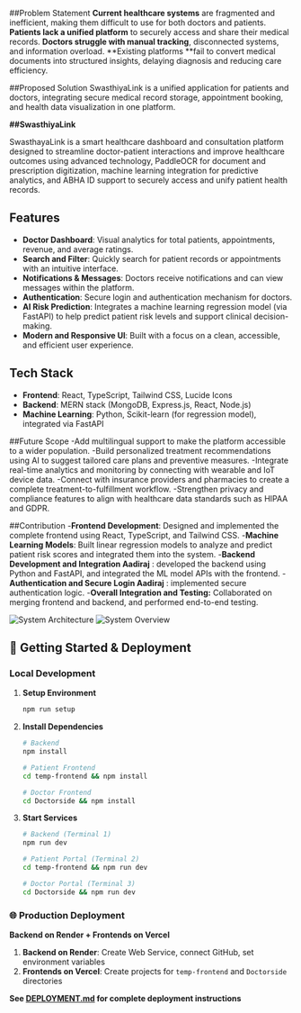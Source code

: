 ##Problem Statement
**Current healthcare systems** are fragmented and inefficient, making them difficult to use for both doctors and patients.
**Patients lack a unified platform** to securely access and share their medical records.
**Doctors struggle with manual tracking**, disconnected systems, and information overload.
**Existing platforms **fail to convert medical documents into structured insights, delaying diagnosis and reducing care efficiency.


##Proposed Solution
SwasthiyaLink is a unified application for patients and doctors, integrating secure medical record storage, appointment booking, and health data visualization in one platform.


**##SwasthiyaLink**

SwasthayaLink is a smart healthcare dashboard and consultation platform designed to streamline doctor-patient interactions and improve healthcare outcomes using advanced technology, PaddleOCR for document and prescription digitization, machine learning integration for predictive analytics, and ABHA ID support to securely access and unify patient health records.

## Features

- **Doctor Dashboard**: Visual analytics for total patients, appointments, revenue, and average ratings.
- **Search and Filter**: Quickly search for patient records or appointments with an intuitive interface.
- **Notifications & Messages**: Doctors receive notifications and can view messages within the platform.
- **Authentication**: Secure login and authentication mechanism for doctors.
- **AI Risk Prediction**: Integrates a machine learning regression model (via FastAPI) to help predict patient risk levels and support clinical    decision-making.
- **Modern and Responsive UI**: Built with a focus on a clean, accessible, and efficient user experience.

## Tech Stack

- **Frontend**: React, TypeScript, Tailwind CSS, Lucide Icons
- **Backend**: MERN stack (MongoDB, Express.js, React, Node.js)
- **Machine Learning**: Python, Scikit-learn (for regression model), integrated via FastAPI

##Future Scope
-Add multilingual support to make the platform accessible to a wider population.
-Build personalized treatment recommendations using AI to suggest tailored care plans and preventive measures.
-Integrate real-time analytics and monitoring by connecting with wearable and IoT device data.
-Connect with insurance providers and pharmacies to create a complete treatment-to-fulfillment workflow.
-Strengthen privacy and compliance features to align with healthcare data standards such as HIPAA and GDPR.

##Contribution
-**Frontend Development**: Designed and implemented the complete frontend using React, TypeScript, and Tailwind CSS.
-**Machine Learning Models**: Built linear regression models to analyze and predict patient risk scores and integrated them into the system.
-**Backend Development and Integration Aadiraj** : developed the backend using Python and FastAPI, and integrated the ML model APIs with the         frontend.
-**Authentication and Secure Login Aadiraj** : implemented secure authentication logic.
-**Overall Integration and Testing:** Collaborated on merging frontend and backend, and performed end-to-end testing.

![System Architecture](https://github.com/user-attachments/assets/46e12f8d-59ba-4fdd-af62-825e1dad30fe)
![System Overview](https://github.com/user-attachments/assets/a04ace8d-dd11-45d3-bbdd-b8b79d5f80a4)

## 🚀 Getting Started & Deployment

### Local Development

1. **Setup Environment**
   ```bash
   npm run setup
   ```

2. **Install Dependencies**
   ```bash
   # Backend
   npm install

   # Patient Frontend
   cd temp-frontend && npm install

   # Doctor Frontend
   cd Doctorside && npm install
   ```

3. **Start Services**
   ```bash
   # Backend (Terminal 1)
   npm run dev

   # Patient Portal (Terminal 2)
   cd temp-frontend && npm run dev

   # Doctor Portal (Terminal 3)
   cd Doctorside && npm run dev
   ```

### 🌐 Production Deployment

**Backend on Render + Frontends on Vercel**

1. **Backend on Render**: Create Web Service, connect GitHub, set environment variables
2. **Frontends on Vercel**: Create projects for `temp-frontend` and `Doctorside` directories

**See [DEPLOYMENT.md](./DEPLOYMENT.md) for complete deployment instructions**








